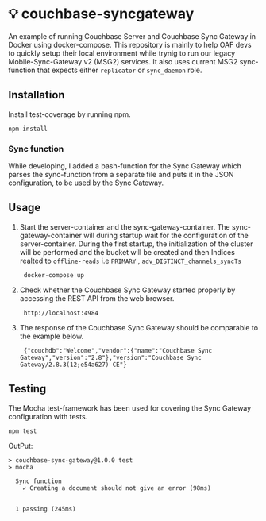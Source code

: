 # 💡 couchbase-syncgateway
An example of running Couchbase Server and Couchbase Sync Gateway in Docker using docker-compose. This repository is mainly to help OAF devs to quickly setup their local environment while trynig to run our legacy Mobile-Sync-Gateway v2 (MSG2) services. It also uses current MSG2 sync-function that expects either `replicator` or `sync_daemon` role.

## Installation
Install test-coverage by running npm.
```
npm install
```
### Sync function
While developing, I added a bash-function for the Sync Gateway which parses the sync-function from a separate file and puts it in the JSON configuration, to be used by the Sync Gateway.

## Usage
1. Start the server-container and the sync-gateway-container. The sync-gateway-container will during startup wait for
the configuration of the server-container. During the first startup, the initialization of the cluster will be performed
and the bucket will be created and then Indices realted to `offline-reads` i.e `PRIMARY` , `adv_DISTINCT_channels_syncTs`

        docker-compose up
2. Check whether the Couchbase Sync Gateway started properly by accessing the REST API from the web browser.

        http://localhost:4984
3. The response of the Couchbase Sync Gateway should be comparable to the example below.

        {"couchdb":"Welcome","vendor":{"name":"Couchbase Sync Gateway","version":"2.8"},"version":"Couchbase Sync Gateway/2.8.3(12;e54a627) CE"}

## Testing
The Mocha test-framework has been used for covering the Sync Gateway configuration with tests.
```
npm test
```

OutPut: 
```
> couchbase-sync-gateway@1.0.0 test
> mocha

  Sync function
    ✓ Creating a document should not give an error (98ms)


  1 passing (245ms)
```
